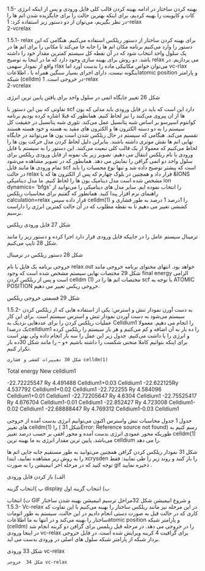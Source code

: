 
1.5- بهینه کردن ساختار
در ادامه بهینه کردن قالب کلی فایل ورودی و پس از اینکه انرژی کات و کاپوینت را بهینه کردیم، برای اینکه بهترین حالت را  برای جایگزیده شدن اتم ها را در نظر بگیریم، می‌توان از دو دستور زیر استفاده کرد:
 1-relax  
 2-vcrelax

1.5.1- relax
 برای بهینه کردن ساختار از دستور ریلکس استفاده می‌کنیم. هنگامی که این دستور را وارد می‌کنیم برنامه مکان اتم ها را جابه جا می‌کند تا مکانی را برای اتم ها در یک سلول واحد انتخاب شود که در آن نقطه کل سیستم کمترین مقدار خود را داشته باشد. دو روش برای بهینه سازی وجود دارد که ما در اینجا به توضیح relax  می پردازیم. در واقع از نمودار سهمی rlax  می‌توان خواص مکانیکی ماده را بدست آورد اما vc-rlax  اینگونه نیست، دارای اجرای بسیار سنگین همراه با ، اطلاعاتatomic position  و پارامتر شبکه (celldm)   در خروجی است.
 1-relax  
 2-vcrelax


شکل 26  تغییر جایگاه اتمی در سلول واحد برای یافتن پایین ترین انرژی

تفاوتی که بین این دستور با scf  دارد این است که باید در فایل ورودی باید مدلی که یون ها از ان پیروی می‌کنند را نیز لحاظ کنیم. همانطور که قبلا اشاره کرده بودیم برنامه کوانتوم اسپرسو بر اساس شبه پتانسیل عمل می‌کند. تئوری شبه پتانسیل در حقیقت کل سیستم را به دو دسته الکترون ها و الکترون های مقید به هسته و خود هسته هستند تقسیم می‌کند. هنگامی که سیستم در حال ریلکس شدن است یون ها می‌توانند در جایگاه نهایی اتم ها نقش موثری داشته باشند. بنابراین دلیل لحاظ کردن مدل حرکت یون ها را لحاظ می‌کنیم که معمولا از یک قالب کلی تبعیت می‌کنند. این دستور را به سیستم با فایل ورودی با نام ریلکس انتقال می دهیم. تصویر زیر یک نمونه از فایل ورودی ریلکس برای سلول واحد دو اتمی گرافن را نمایش می دهد.  همانطور که در تصویر مشاهده می‌شود تمام ورودی ها مانند فایل scf است که پیشتر توضیح داده شد و تنها نوع محسبات را باید در حالت relax قرار داد و همچنین در بلوک چهارم که پس از  الکترون ها که با &IONS مشخص شده است مدل دینامیک یون ها را لحاظ کنیم. ما مدل دینامیکی  ion dynamics= 'bfgs'   را انتخاب نموده ایم. سایر مدل های دینامیکی را می‌توانید از راهنمای نرم افزار پیدا کنید.
همانطور که گفتیم برای محاسبات ریلکس calculation=relax قرار داده سپس celldm(1)  را 1درصد 1 درصد به طور فشاری و کششی تغییر می دهیم تا به نقطه مطلوب که در آن حالت کمترین انرژی را داراست برسیم.

شکل 27 فایل ورودی ریلکس

ترمینال سیستم عامل را در جاییکه فایل ورودی قرار دارد اجرا کرده و دستور زیر را  مانند شکل 28 تایپ می‌کنیم.

شکل 28 دستور ریلکس در ترمینال

خروجی برنامه یک فایل با نام relax.out خواهد بود. انتهای محتوای برنامه خروجی مانند شکل 29 مختصات نهایی سیستم مشخص شده است که وجود final energy الزامی است و پس از ریلکس کردن  celldm (1) مختصات اتم ها را در scf با توجه به  ATOMIC POSITION خروجی ریکس تغییر می دهیم.


شکل 29  قسمتی خروجی ریلکس

1.5.2- به دست آورن نمودار تنش و استرس:
یکی از استفاده هایی که از ریلکس کردن سیستم می‌شود به دست آوردن نمودار تنش و استرس سیستم است. برای این کار عملیات ریلکس کردن را برای عددهایی نزدیک به Celldium1 را انجام می دهیم. معمولا یک درصداcelldium1 را ده بار به آن اضافه و کم می‌کنیم و هر بار سیستم را ریلکس کرده و انرژی را یا داشت می‌کنیم. جدول زیر این عمل را سه بار انجام داده ولی بهتر است برای اینکه بتوانیم کاملا منحنی شکست را داشته باشیم +و – را مانند شکل 30ده بار تکرار کنیم.



	شکل 30 تغییرات کششی و فشاری celldm(1)

Total energy
New celldium1

-22.72225547 Ry
4.491488
Celldium1+0.03 Celldium1
-22.622125Ry
4.537792
Celldium1+0.02 Celldium1
-22.722255 Ry
4.584096
Celldium1+0.01 Celldium1
-22.72205647 Ry
4.6304
Celldium1
-22.75525417 Ry
4.676704
Celldium1-0.01 Celldium1
-22.852427 Ry
4.723008
Celldium1-0.02 Celldium1
-22.68888447 Ry
4.769312
Celldium1-0.03 Celldium1

جدول 1 جدول محاسبات تنش واسترس
اکنون می‌توانیم انرژی بدست آمده از خروجی های تغییر celldm(1)  را  ( شکل 31Error: Reference source not found) رسم کنیم به طوریکه محور عمودی انرژی بدست آمده و محور افقی بر حسب درصد تغییر celldm(1) می‌باشد.
 پایین ترین مقدار انرژی به ما بهینه ترین celldium  را می دهد.





شکل 31 نمودار ریلکس کردن گرافن
همچنین می‌توانید به طور مستقیم جابه جایی اتم ها را به روش زیر مشاهده نمایید، ابتدا xcrysden را باز کنید و روند زیر را طی نمایید: 
فقط توجه کنید که در مرحله اخر انیمیشن را به صورت gif ذخیره نمایید .


الف) باز کردن فایل ورودی







پ )انتخاب گزینه display	    ب) انتخاب گزینه اول


ت) انتخاب GIF و شروع انیمیشن 
شکل  32مراحل ترسیم انیمیشن بهینه شدن ساختار
1.5.3- Vc-relax
در این مرحله نیز مانند ریلکس ساختار را بهینه می‌کنیم با این تفاوت که کاری که در حالت قبل به صورت دستی انجام دادیم در این حالت، سیستم به طور اتومات ساختار را بهینه می‌کند و در انتها به ما اطلاعاتatomic position  و پارامتر شبکه (celldm) را  در خروجی می دهد.
در مرحله قبل ریلمس برای گرافن دو کربنه انجام شد در اینجا ورودی vc-relax  برای گرافیت 4 کربنه ویرایش شده است. در فایل خروجی بردار شبکه از پارامتر شبکه سلول های اصلی در ورودی بدست می اید.


شکل 33 ورودی vc-relax 



	شکل 34  خروجی vc-relax
